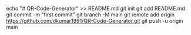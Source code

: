 echo "# QR-Code-Generator" >> README.md
git init
git add README.md
git commit -m "first commit"
git branch -M main
git remote add origin https://github.com/dkumar1991/QR-Code-Generator.git
git push -u origin main
